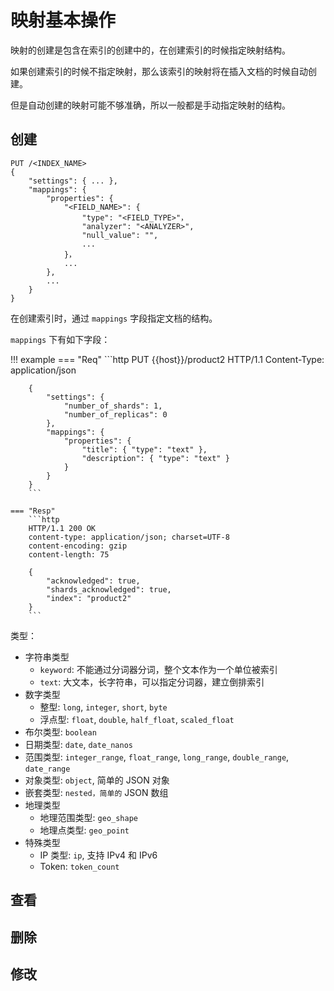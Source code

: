 # 映射基本操作

映射的创建是包含在索引的创建中的，在创建索引的时候指定映射结构。

如果创建索引的时候不指定映射，那么该索引的映射将在插入文档的时候自动创建。

但是自动创建的映射可能不够准确，所以一般都是手动指定映射的结构。

## 创建

```http
PUT /<INDEX_NAME>
{
    "settings": { ... },
    "mappings": {
        "properties": {
            "<FIELD_NAME>": {
                "type": "<FIELD_TYPE>"，
                "analyzer": "<ANALYZER>",
                "null_value": "",
                ...
            }，
            ...
        },
        ...
    }
}
```
在创建索引时，通过 `mappings` 字段指定文档的结构。

`mappings` 下有如下字段：


!!! example
    === "Req"
        ```http
        PUT {{host}}/product2 HTTP/1.1
        Content-Type: application/json

        {
            "settings": {
                "number_of_shards": 1,
                "number_of_replicas": 0
            },
            "mappings": {
                "properties": {
                    "title": { "type": "text" },
                    "description": { "type": "text" }
                }
            }
        }
        ```

    === "Resp"
        ```http
        HTTP/1.1 200 OK
        content-type: application/json; charset=UTF-8
        content-encoding: gzip
        content-length: 75

        {
            "acknowledged": true,
            "shards_acknowledged": true,
            "index": "product2"
        }
        ```

类型：

- 字符串类型
    - `keyword`: 不能通过分词器分词，整个文本作为一个单位被索引
    - `text`: 大文本，长字符串，可以指定分词器，建立倒排索引
- 数字类型
    - 整型: `long`, `integer`, `short`, `byte`
    - 浮点型: `float`, `double`, `half_float`, `scaled_float`
- 布尔类型: `boolean`
- 日期类型: `date`, `date_nanos`
- 范围类型: `integer_range`, `float_range`, `long_range`, `double_range`, `date_range`
- 对象类型: `object`, 简单的 JSON 对象
- 嵌套类型: `nested，简单的` JSON 数组
- 地理类型
    - 地理范围类型: `geo_shape`
    - 地理点类型: `geo_point`
- 特殊类型
    - IP 类型: `ip`, 支持 IPv4 和 IPv6
    - Token: `token_count`


## 查看

## 删除

## 修改

